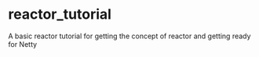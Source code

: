 # reactor_tutorial
A basic reactor tutorial for getting the concept of reactor and getting ready for Netty
